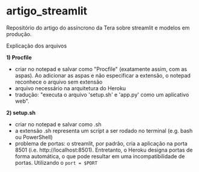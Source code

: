 # artigo_streamlit
Repositório do artigo do assíncrono da Tera sobre streamlit e modelos em produção.


Explicação dos arquivos

**1) Procfile**
* criar no notepad e salvar como "Procfile" (exatamente assim, com as aspas). Ao adicionar as aspas e não especificar a extensão, o notepad reconhece o arquivo sem extensão
* arquivo necessário na arquitetura do Heroku
* tradução: "executa o arquivo 'setup.sh' e 'app.py' como um aplicativo web".

**2) setup.sh**
* criar no notepad e salvar como .sh
* a extensão .sh representa um script a ser rodado no terminal (e.g. bash ou PowerShell)
* problema de portas: o streamlit, por padrão, cria a aplicação na porta 8501 (i.e. http://localhost:8501). Entretanto, o Heroku designa portas de forma automática, o que pode resultar em uma incompatibilidade de portas. Utilizando o `port = $PORT`
